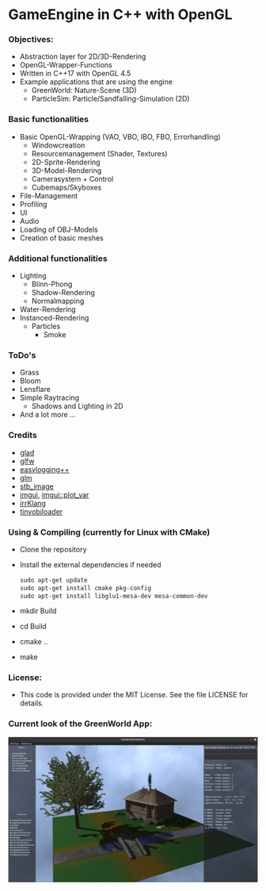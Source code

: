 # GameEngine in C++ with OpenGL

### Objectives:
   - Abstraction layer for 2D/3D-Rendering
   - OpenGL-Wrapper-Functions
   - Written in C++17 with OpenGL 4.5
   - Example applications that are using the engine
     - GreenWorld: Nature-Scene (3D)   
     - ParticleSim: Particle/Sandfalling-Simulation (2D)

### Basic functionalities
   - Basic OpenGL-Wrapping (VAO, VBO, IBO, FBO, Errorhandling)
     - Windowcreation
     - Resourcemanagement (Shader, Textures)
     - 2D-Sprite-Rendering
     - 3D-Model-Rendering
     - Camerasystem + Control
     - Cubemaps/Skyboxes
   - File-Management
   - Profiling
   - UI
   - Audio
   - Loading of OBJ-Models
   - Creation of basic meshes

### Additional functionalities
   - Lighting
     - Blinn-Phong
     - Shadow-Rendering
     - Normalmapping
   - Water-Rendering
   - Instanced-Rendering
      - Particles
           - Smoke

### ToDo's   
   - Grass
   - Bloom
   - Lensflare
   - Simple Raytracing
     - Shadows and Lighting in 2D
   - And a lot more ...

### Credits
   - [glad](https://github.com/Dav1dde/glad)
   - [glfw](https://github.com/glfw/glfw)
   - [easylogging++](https://github.com/amrayn/easyloggingpp)
   - [glm](https://github.com/g-truc/glm)   
   - [stb_image](https://github.com/nothings/stb/blob/master/stb_image.h)   
   - [imgui](https://github.com/ocornut/imgui), [imgui::plot_var](https://github.com/ocornut/imgui/wiki/plot_var_example)
   - [irrKlang](https://www.ambiera.com/irrklang/)
   - [tinyobjloader](https://github.com/tinyobjloader/tinyobjloader)

### Using & Compiling (currently for Linux with CMake)
   - Clone the repository
   - Install the external dependencies if needed
       
         sudo apt-get update
         sudo apt-get install cmake pkg-config
         sudo apt-get install libglu1-mesa-dev mesa-common-dev
   - mkdir Build
   - cd Build
   - cmake ..
   - make
            
### License:
   - This code is provided under the MIT License. See the file LICENSE for details.

### Current look of the GreenWorld App:
![GreenWorld](Res/Screenshots/GreenWorld/Screenshot_GW_021.png)